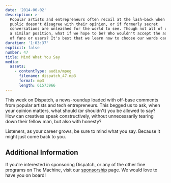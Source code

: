 ```yaml
---
date: '2014-06-02'
description: >-
  Popular artists and entrepreneurs often recoil at the lash-back when the
  public doesn't disagree with their opinion, or if formerly secret
  conversations are unleashed for the world to see. Though not all of us are in
  a similar position, what if we hope to be? Who wouldn't accept the adoration
  of fans or users? It's best that we learn now to choose our words carefully.
duration: '1:03:37'
explicit: false
number: 47
title: Mind What You Say
media:
  assets:
    - contentType: audio/mpeg
      filename: dispatch_47.mp3
      format: mp3
      length: 61573966
---
```

This week on Dispatch, a news-roundup loaded with off-base comments from popular artists and tech entrepreneurs. This begged us to ask, when your opinion matters, what should (or shouldn't) you be allowed to say? How can creatives speak constructively, without unnecessarily tearing down their fellow man, but also with honesty?

Listeners, as your career grows, be sure to mind what you say. Because it might just come back to you.

## Additional Information

If you're interested in sponsoring Dispatch, or any of the other fine programs on The Machine, visit our [sponsorship](http://nicholaswyoung.com/sponsor) page. We would love to have you on board!
